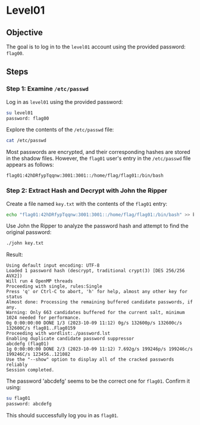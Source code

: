 # Level01

## Objective
The goal is to log in to the `level01` account using the provided password: `flag00`.

## Steps

### Step 1: Examine `/etc/passwd`
Log in as `level01` using the provided password:

```bash
su level01
password: flag00
```

Explore the contents of the `/etc/passwd` file:

```bash
cat /etc/passwd
```

Most passwords are encrypted, and their corresponding hashes are stored in the shadow files. However, the `flag01` user's entry in the `/etc/passwd` file appears as follows:

```plaintext
flag01:42hDRfypTqqnw:3001:3001::/home/flag/flag01:/bin/bash
```

### Step 2: Extract Hash and Decrypt with John the Ripper
Create a file named `key.txt` with the contents of the `flag01` entry:

```bash
echo "flag01:42hDRfypTqqnw:3001:3001::/home/flag/flag01:/bin/bash" >> key.txt
```

Use John the Ripper to analyze the password hash and attempt to find the original password:

```bash
./john key.txt
```

Result:
```plaintext
Using default input encoding: UTF-8
Loaded 1 password hash (descrypt, traditional crypt(3) [DES 256/256 AVX2])
Will run 4 OpenMP threads
Proceeding with single, rules:Single
Press 'q' or Ctrl-C to abort, 'h' for help, almost any other key for status
Almost done: Processing the remaining buffered candidate passwords, if any.
Warning: Only 663 candidates buffered for the current salt, minimum 1024 needed for performance.
0g 0:00:00:00 DONE 1/3 (2023-10-09 11:12) 0g/s 132600p/s 132600c/s 132600C/s flag01..Flag0159
Proceeding with wordlist:./password.lst
Enabling duplicate candidate password suppressor
abcdefg (flag01)
1g 0:00:00:00 DONE 2/3 (2023-10-09 11:12) 7.692g/s 199246p/s 199246c/s 199246C/s 123456..121082
Use the "--show" option to display all of the cracked passwords reliably
Session completed.
```

The password 'abcdefg' seems to be the correct one for `flag01`. Confirm it using:

```bash
su flag01
password: abcdefg
```

This should successfully log you in as `flag01`.